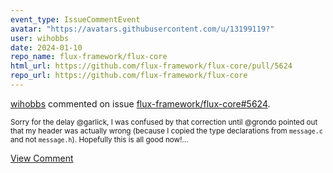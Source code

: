 ```yaml
---
event_type: IssueCommentEvent
avatar: "https://avatars.githubusercontent.com/u/13199119?"
user: wihobbs
date: 2024-01-10
repo_name: flux-framework/flux-core
html_url: https://github.com/flux-framework/flux-core/pull/5624
repo_url: https://github.com/flux-framework/flux-core
---
```


<a href='https://github.com/wihobbs' target='_blank'>wihobbs</a> commented on issue <a href='https://github.com/flux-framework/flux-core/pull/5624' target='_blank'>flux-framework/flux-core#5624</a>.

<small>Sorry for the delay @garlick, I was confused by that correction until @grondo pointed out that my header was actually wrong (because I copied the type declarations from `message.c` and not `message.h`). Hopefully this is all good now!...</small>

<a href='https://github.com/flux-framework/flux-core/pull/5624' target='_blank'>View Comment</a>